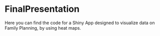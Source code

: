 # FinalPresentation
Here you can find the code for a Shiny App designed to visualize data on Family Planning, by using heat maps.
